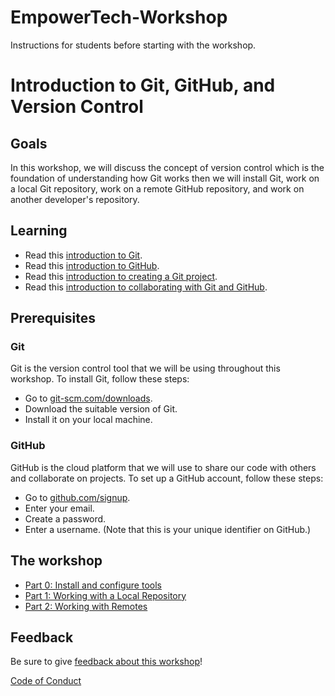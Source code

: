 # EmpowerTech-Workshop
Instructions for students before starting with the workshop.


# Introduction to Git, GitHub, and Version Control

## Goals

In this workshop, we will discuss the concept of version control which is the foundation of understanding how Git works then we will install Git, work on a local Git repository, work on a remote GitHub repository, and work on another developer's repository.   

## Learning

- Read this [introduction to Git](https://learn.microsoft.com/training/modules/intro-to-git/0-introduction/?wt.mc_id=studentamb_71460).
- Read this [introduction to GitHub](https://learn.microsoft.com/training/modules/introduction-to-github/1-introduction/?wt.mc_id=studentamb_71460).
- Read this [introduction to creating a Git project](https://learn.microsoft.com/training/modules/create-git-project/1-introduction/?wt.mc_id=studentamb_71460).
- Read this [introduction to collaborating with Git and GitHub](https://learn.microsoft.com/training/modules/collaborate-with-git/0-introduction/?wt.mc_id=studentamb_71460).

## Prerequisites

### Git

Git is the version control tool that we will be using throughout this workshop.
To install Git, follow these steps:
- Go to [git-scm.com/downloads](https://git-scm.com/download/?wt.mc_id=studentamb_71460).
- Download the suitable version of Git.
- Install it on your local machine.

### GitHub

GitHub is the cloud platform that we will use to share our code with others and collaborate on projects.
To set up a GitHub account, follow these steps:
- Go to [github.com/signup](https://github.com/signup/?wt.mc_id=studentamb_71460).
- Enter your email.
- Create a password.
- Enter a username. (Note that this is your unique identifier on GitHub.)

## The workshop

- [Part 0: Install and configure tools](./setup.md)
- [Part 1: Working with a Local Repository](./local-git.md)
- [Part 2: Working with Remotes](./remote-github.md)

## Feedback

Be sure to give [feedback about this workshop](https://forms.office.com/r/MdhJWMZthR)!

[Code of Conduct](../../CODE_OF_CONDUCT.md)

